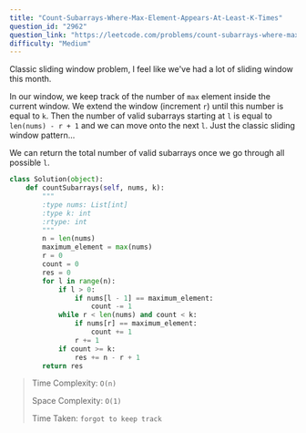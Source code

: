```yaml
---
title: "Count-Subarrays-Where-Max-Element-Appears-At-Least-K-Times"
question_id: "2962"
question_link: "https://leetcode.com/problems/count-subarrays-where-max-element-appears-at-least-k-times/"
difficulty: "Medium"
---
```


Classic sliding window problem, I feel like we've had a lot of sliding window this month.

In our window, we keep track of the number of `max` element inside the current window. We extend the window (increment `r`) until this number is equal to `k`. Then the number of valid subarrays starting at `l` is equal to `len(nums) - r + 1` and we can move onto the next `l`. Just the classic sliding window pattern...

We can return the total number of valid subarrays once we go through all possible `l`.

```python
class Solution(object):
    def countSubarrays(self, nums, k):
        """
        :type nums: List[int]
        :type k: int
        :rtype: int
        """
        n = len(nums)
        maximum_element = max(nums)
        r = 0
        count = 0
        res = 0
        for l in range(n):
            if l > 0:
                if nums[l - 1] == maximum_element:
                    count -= 1
            while r < len(nums) and count < k:
                if nums[r] == maximum_element:
                    count += 1
                r += 1
            if count >= k:
                res += n - r + 1
        return res
```

> Time Complexity: `O(n)`
>
> Space Complexity: `O(1)`
>
> Time Taken: `forgot to keep track`
